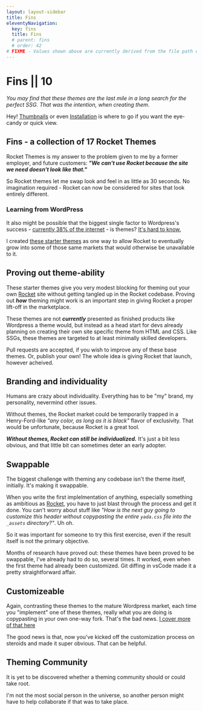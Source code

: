 ```yaml
---
layout: layout-sidebar
title: Fins
eleventyNavigation:
  key: fins
  title: Fins
  # parent: fins
  # order: 42
# FIXME - Values shown above are currently derived from the file path only, except order which is also commented out because it is optional. Correct as desired and delete comment(s).
---
```


# Fins || 10

_You may find that these themes are the last mile in a long search for the perfect SSG. That was the intention, when creating them._

Hey! [Thumbnails](/fins/thumbnails/) or even [Installation](/fins/installation/) is where to go if you want the eye-candy or quick view.

## Fins - a collection of 17 Rocket Themes

Rocket Themes is my answer to the problem given to me by a former employer, and future customers: _**"We can't use Rocket because the site we need doesn't look like that."**_ 

So Rocket themes let me swap look and feel in as little as 30 seconds. No imagination required - Rocket can now be considered for sites that look entirely different.

### Learning from WordPress

It also might be possible that the biggest single factor to Wordpress's success - [currently 38% of the internet](https://kinsta.com/wordpress-market-share/) - is themes? [It's hard to know.](https://en.wikipedia.org/wiki/WordPress#History) 

I created [these starter themes](/fins/thumbnails/) as one way to allow Rocket to eventually grow into some of those same markets that would otherwise be unavailable to it.

## Proving out theme-ability

These starter themes give you very modest blocking for theming out your own [Rocket](https://rocket.modern-web.dev/) site without getting tangled up in the Rocket codebase. Proving out _**how**_ theming might work is an important step in giving Rocket a proper lift-off in the marketplace.

These themes are not _**currently**_ presented as finished products like Wordpress a theme would, but instead as a head start for devs already planning on creating their own site specific theme from HTML and CSS. Like SSGs, these themes are targeted to at least minimally skilled developers.

Pull requests are accepted, if you wish to improve any of these base themes. Or, publish your own! The whole idea is giving Rocket that launch, however acheived.

## Branding and individuality

Humans are crazy about individuality. Everything has to be "my" brand, my personality, nevermind other issues.

Without themes, the Rocket market could be temporarily trapped in a Henry-Ford-like _"any color, as long as it is black"_ flavor of exclusivity. That would be unfortunate, because Rocket is a great tool.

_**Without themes, Rocket can still be individualized.**_ It's just a bit less obvious, and that little bit can sometimes deter an early adopter.

## Swappable

The biggest challenge with theming any codebase isn't the theme itself, initially. It's making it swappable.

When you write the first implelmentation of anything, especially something as ambitious as [Rocket](https://rocket.modern-web.dev/), you have to just blast through the process and get it done. You can't worry about stuff like _"How is the next guy going to customize this header without copypasting the entire `yada.css` file into the `_assets` directory?"_. Uh oh.

So it was important for someone to try this first exercise, even if the result itself is not the primary objective.

Months of research have proved out: these themes have been proved to be swappable, I've already had to do so, several times. It worked, even when the first theme had already been customized. Git diffing in vsCode made it a pretty straightforward affair.

## Customizeable

Again, contrasting these themes to the mature Wordpress market, each time you "implement" one of these themes, really what you are doing is copypasting in your own one-way fork. That's the bad news. [I cover more of that here](http://localhost:8000/fins/bestie/)

The good news is that, now you've kicked off the customization process on steroids and made it super obvious. That can be helpful.

## Theming Community

It is yet to be discovered whether a theming community should or could take root.

I'm not the most social person in the universe, so another person might have to help collaborate if that was to take place.
